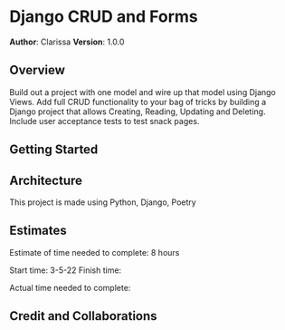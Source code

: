 # Django CRUD and Forms

**Author**: Clarissa
**Version**: 1.0.0

## Overview
<!-- Provide a high level overview of what this application is and why you are building it, beyond the fact that it's an assignment for this class. (i.e. What's your problem domain?) -->

Build out a project with one model and wire up that model using Django Views.
Add full CRUD functionality to your bag of tricks by building a Django project that allows Creating, Reading, Updating and Deleting.
Include user acceptance tests to test snack pages.

## Getting Started
<!-- What are the steps that a user must take in order to build this app on their own machine and get it running? -->

## Architecture
<!-- Provide a detailed description of the application design. What technologies (languages, libraries, etc) you're using, and any other relevant design information. -->
This project is made using Python, Django, Poetry

## Estimates
<!-- See below -->
Estimate of time needed to complete: 8 hours

Start time: 3-5-22
Finish time:

Actual time needed to complete:

## Credit and Collaborations
<!-- Give credit (and a link) to other people or resources that helped you build this application. -->